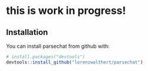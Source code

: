 
<!-- README.md is generated from README.Rmd. Please edit that file -->
this is work in progress!
=========================

Installation
------------

You can install parsechat from github with:

``` r
# install.packages("devtools")
devtools::install_github("lorenzwalthert/parsechat")
```
